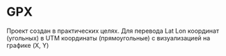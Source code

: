 # GPX
Проект создан в практических целях.
Для перевода Lat Lon координат (угольных) в UTM координаты (прямоугольные) с визуализацией на графике (X, Y)
